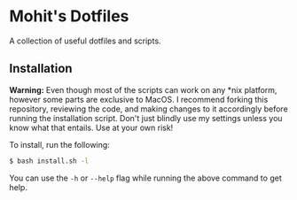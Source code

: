 # Mohit's Dotfiles

A collection of useful dotfiles and scripts.

## Installation

**Warning:** Even though most of the scripts can work on any \*nix platform,
however some parts are exclusive to MacOS. I recommend forking this repository,
reviewing the code, and making changes to it accordingly before running the
installation script. Don't just blindly use my settings unless you know what
that entails. Use at your own risk!

To install, run the following:

```zsh
$ bash install.sh -l
```

You can use the `-h` or `--help` flag while running the above command to get
help.

